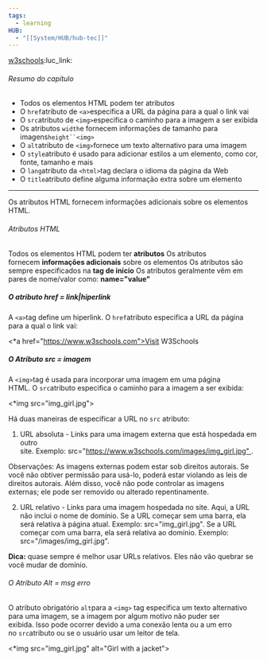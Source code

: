 ```yaml
---
tags:
  - learning
HUB:
  - "[[System/HUB/hub-tec]]"
---
```

[w3schools](https://www.w3schools.com/html/html_attributes.asp):luc_link:

###### Resumo do capítulo

-   Todos os elementos HTML podem ter atributos
-   O `href`atributo de `<a>`especifica a URL da página para a qual o link vai
-   O `src`atributo de `<img>`especifica o caminho para a imagem a ser exibida
-   Os atributos `width`e fornecem informações de tamanho para imagens`height``<img>`
-   O `alt`atributo de `<img>`fornece um texto alternativo para uma imagem
-   O `style`atributo é usado para adicionar estilos a um elemento, como cor, fonte, tamanho e mais
-   O `lang`atributo da `<html>`tag declara o idioma da página da Web
-   O `title`atributo define alguma informação extra sobre um elemento

-----

Os atributos HTML fornecem informações adicionais sobre os elementos HTML.

###### Atributos HTML

Todos os elementos HTML podem ter **atributos**
Os atributos fornecem **informações adicionais** sobre os elementos
Os atributos são sempre especificados na **tag de início**
Os atributos geralmente vêm em pares de nome/valor como: **name="value"**

##### O atributo href = link|hiperlink

A `<a>`tag define um hiperlink. O `href`atributo especifica a URL da página para a qual o link vai:

<*a href="https://www.w3schools.com">Visit W3Schools</a>


##### O Atributo src = imagem

A `<img>`tag é usada para incorporar uma imagem em uma página HTML. O `src`atributo especifica o caminho para a imagem a ser exibida:

<*img src="img_girl.jpg">

Há duas maneiras de especificar a URL no `src` atributo:

1. URL absoluta - Links para uma imagem externa que está hospedada em outro site. Exemplo: src="https://www.w3schools.com/images/img_girl.jpg" .

Observações: As imagens externas podem estar sob direitos autorais. Se você não obtiver permissão para usá-lo, poderá estar violando as leis de direitos autorais. Além disso, você não pode controlar as imagens externas; ele pode ser removido ou alterado repentinamente.

2. URL relativo - Links para uma imagem hospedada no site. Aqui, a URL não inclui o nome de domínio. Se a URL começar sem uma barra, ela será relativa à página atual. Exemplo: src="img_girl.jpg". Se a URL começar com uma barra, ela será relativa ao domínio. Exemplo: src="/images/img_girl.jpg".

**Dica:** quase sempre é melhor usar URLs relativos. Eles não vão quebrar se você mudar de domínio.


###### O Atributo Alt =  msg erro

O atributo obrigatório `alt`para a `<img>` tag especifica um texto alternativo para uma imagem, se a imagem por algum motivo não puder ser exibida. Isso pode ocorrer devido a uma conexão lenta ou a um erro no `src`atributo ou se o usuário usar um leitor de tela.

<*img src="img_girl.jpg" alt="Girl with a jacket">

